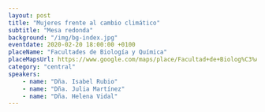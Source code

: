 ```yaml
---
layout: post
title: "Mujeres frente al cambio climático"
subtitle: "Mesa redonda"
background: "/img/bg-index.jpg"
eventdate: 2020-02-20 18:00:00 +0100
placeName: "Facultades de Biología y Química"
placeMapsUrl: https://www.google.com/maps/place/Facultad+de+Biolog%C3%ADa/@38.0203634,-1.171049,17z/data=!3m1!4b1!4m5!3m4!1s0xd638103fffda277:0xb3a38c0c58cb81b!8m2!3d38.0203634!4d-1.1688603
category: "central"
speakers:
    - name: "Dña. Isabel Rubio"
    - name: "Dña. Julia Martínez"
    - name: "Dña. Helena Vidal"
---
```

 
